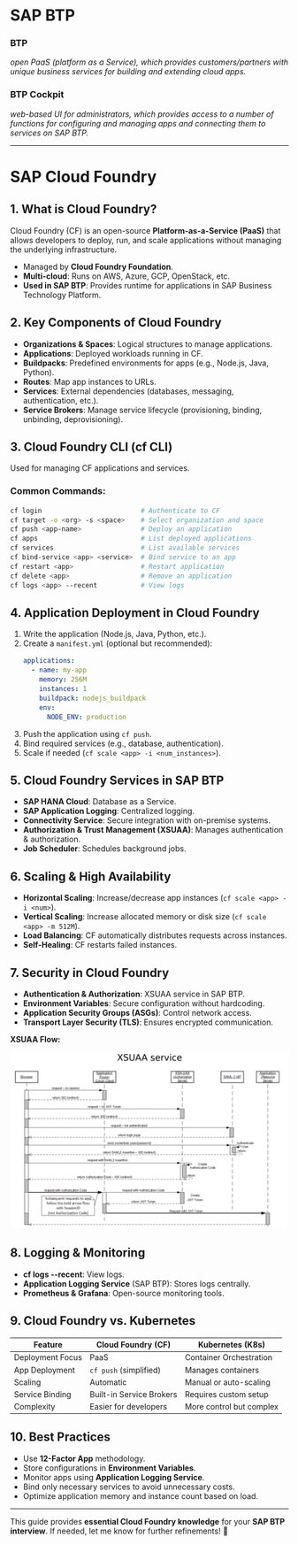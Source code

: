  # SAP BTP

### BTP
*open PaaS (platform as a Service), which provides customers/partners with unique business services for building and extending cloud apps.*

### BTP Cockpit
*web-based UI for administrators, which provides access to a number of functions for configuring and managing apps and connecting them to services on SAP BTP.*

--------------------------------------------------------------------------------------------------------------------

# SAP Cloud Foundry

## 1. What is Cloud Foundry?
Cloud Foundry (CF) is an open-source **Platform-as-a-Service (PaaS)** that allows developers to deploy, run, and scale applications without managing the underlying infrastructure.
- Managed by **Cloud Foundry Foundation**.
- **Multi-cloud**: Runs on AWS, Azure, GCP, OpenStack, etc.
- **Used in SAP BTP**: Provides runtime for applications in SAP Business Technology Platform.

## 2. Key Components of Cloud Foundry
- **Organizations & Spaces**: Logical structures to manage applications.
- **Applications**: Deployed workloads running in CF.
- **Buildpacks**: Predefined environments for apps (e.g., Node.js, Java, Python).
- **Routes**: Map app instances to URLs.
- **Services**: External dependencies (databases, messaging, authentication, etc.).
- **Service Brokers**: Manage service lifecycle (provisioning, binding, unbinding, deprovisioning).

## 3. Cloud Foundry CLI (cf CLI)
Used for managing CF applications and services.

### Common Commands:
```bash
cf login                         # Authenticate to CF
cf target -o <org> -s <space>    # Select organization and space
cf push <app-name>               # Deploy an application
cf apps                          # List deployed applications
cf services                      # List available services
cf bind-service <app> <service>  # Bind service to an app
cf restart <app>                 # Restart application
cf delete <app>                  # Remove an application
cf logs <app> --recent           # View logs
```

## 4. Application Deployment in Cloud Foundry
1. Write the application (Node.js, Java, Python, etc.).
2. Create a `manifest.yml` (optional but recommended):
   ```yaml
   applications:
     - name: my-app
       memory: 256M
       instances: 1
       buildpack: nodejs_buildpack
       env:
         NODE_ENV: production
   ```
3. Push the application using `cf push`.
4. Bind required services (e.g., database, authentication).
5. Scale if needed (`cf scale <app> -i <num_instances>`).

## 5. Cloud Foundry Services in SAP BTP
- **SAP HANA Cloud**: Database as a Service.
- **SAP Application Logging**: Centralized logging.
- **Connectivity Service**: Secure integration with on-premise systems.
- **Authorization & Trust Management (XSUAA)**: Manages authentication & authorization.
- **Job Scheduler**: Schedules background jobs.

## 6. Scaling & High Availability
- **Horizontal Scaling**: Increase/decrease app instances (`cf scale <app> -i <num>`).
- **Vertical Scaling**: Increase allocated memory or disk size (`cf scale <app> -m 512M`).
- **Load Balancing**: CF automatically distributes requests across instances.
- **Self-Healing**: CF restarts failed instances.

## 7. Security in Cloud Foundry
- **Authentication & Authorization**: XSUAA service in SAP BTP.
- **Environment Variables**: Secure configuration without hardcoding.
- **Application Security Groups (ASGs)**: Control network access.
- **Transport Layer Security (TLS)**: Ensures encrypted communication.

**XSUAA Flow:**

![alt text](/imgs/xsuaa_flow.png)

## 8. Logging & Monitoring
- **cf logs <app> --recent**: View logs.
- **Application Logging Service** (SAP BTP): Stores logs centrally.
- **Prometheus & Grafana**: Open-source monitoring tools.

## 9. Cloud Foundry vs. Kubernetes
| Feature               | Cloud Foundry (CF) | Kubernetes (K8s) |
|----------------------|------------------|----------------|
| Deployment Focus | PaaS | Container Orchestration |
| App Deployment | `cf push` (simplified) | Manages containers |
| Scaling | Automatic | Manual or auto-scaling |
| Service Binding | Built-in Service Brokers | Requires custom setup |
| Complexity | Easier for developers | More control but complex |

## 10. Best Practices
- Use **12-Factor App** methodology.
- Store configurations in **Environment Variables**.
- Monitor apps using **Application Logging Service**.
- Bind only necessary services to avoid unnecessary costs.
- Optimize application memory and instance count based on load.

---
This guide provides **essential Cloud Foundry knowledge** for your **SAP BTP interview**. If needed, let me know for further refinements! 🚀

